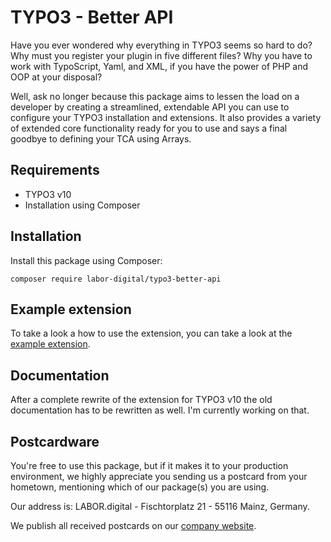 # TYPO3 - Better API

Have you ever wondered why everything in TYPO3 seems so hard to do? Why must you register your plugin in five different files? Why you have to work with
TypoScript, Yaml, and XML, if you have the power of PHP and OOP at your disposal?

Well, ask no longer because this package aims to lessen the load on a developer by creating a streamlined, extendable API you can use to configure your TYPO3
installation and extensions. It also provides a variety of extended core functionality ready for you to use and says a final goodbye to defining your TCA using
Arrays.

## Requirements

- TYPO3 v10
- Installation using Composer

## Installation

Install this package using Composer:

```
composer require labor-digital/typo3-better-api
```

## Example extension

To take a look a how to use the extension, you can take a look at the [example extension](https://github.com/labor-digital/typo3-better-api-example).

## Documentation

After a complete rewrite of the extension for TYPO3 v10 the old documentation has to be rewritten as well. I'm currently working on that.

[comment]: <> (The documentation can be found [here]&#40;https://typo3-better-api.labor.tools&#41;.)

[comment]: <> (## Building the documentation)

[comment]: <> (The documentation is powered by [vuepress]&#40;https://vuepress.vuejs.org/&#41;, you can spin up a dev server like so:)

[comment]: <> (- Clone the repository)

[comment]: <> (- Navigate to ```docs```)

[comment]: <> (- Install the dependencies with ```npm install```)

[comment]: <> (- Run the dev server with ```npm run dev```)

## Postcardware

You're free to use this package, but if it makes it to your production environment, we highly appreciate you sending us a postcard from your hometown,
mentioning which of our package(s) you are using.

Our address is: LABOR.digital - Fischtorplatz 21 - 55116 Mainz, Germany.

We publish all received postcards on our [company website](https://labor.digital).

